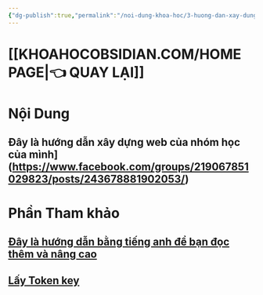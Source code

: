 ```yaml
---
{"dg-publish":true,"permalink":"/noi-dung-khoa-hoc/3-huong-dan-xay-dung-website-truc-tiep-tu-obsidian/","dgPassFrontmatter":true,"noteIcon":"1"}
---
```



# [[KHOAHOCOBSIDIAN.COM/HOME PAGE\|👈 QUAY LẠI]]

# Nội Dung

##  Đây là hướng dẫn  xây dựng web của nhóm học của mình](https://www.facebook.com/groups/219067851029823/posts/243678881902053/)

# Phần Tham khảo
##  [Đây là hướng dẫn bằng tiếng anh để bạn đọc thêm và nâng cao](https://dg-docs.ole.dev/)

## [Lấy Token key](https://github.com/settings/personal-access-tokens/1746452)




